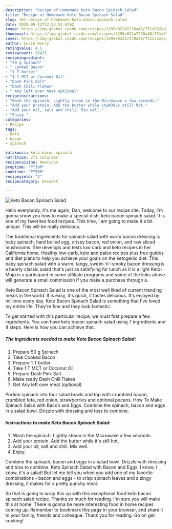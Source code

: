 ```yaml
---
description: "Recipe of Homemade Keto Bacon Spinach Salad"
title: "Recipe of Homemade Keto Bacon Spinach Salad"
slug: 161-recipe-of-homemade-keto-bacon-spinach-salad
date: 2020-09-13T12:53:51.876Z
image: https://img-global.cpcdn.com/recipes/3295e022a7278a40/751x532cq70/keto-bacon-spinach-salad-recipe-main-photo.jpg
thumbnail: https://img-global.cpcdn.com/recipes/3295e022a7278a40/751x532cq70/keto-bacon-spinach-salad-recipe-main-photo.jpg
cover: https://img-global.cpcdn.com/recipes/3295e022a7278a40/751x532cq70/keto-bacon-spinach-salad-recipe-main-photo.jpg
author: Susie Henry
ratingvalue: 4.5
reviewcount: 26425
recipeingredient:
- "50 g Spinach"
- " Cooked Bacon"
- "1 T butter"
- "1 T MCT or Coconut Oil"
- "Dash Pink Salt"
- "Dash Chili Flakes"
- " Any left over meat optional"
recipeinstructions:
- "Wash the spinach. Lightly steam in the Microwave a few seconds."
- "Add your protein. Add the butter while it&#39;s still hot."
- "Add your oil, salt and chili. Mix well."
- "Enjoy."
categories:
- Recipe
tags:
- keto
- bacon
- spinach

katakunci: keto bacon spinach 
nutrition: 271 calories
recipecuisine: American
preptime: "PT39M"
cooktime: "PT58M"
recipeyield: "2"
recipecategory: Dessert

---
```



![Keto Bacon Spinach Salad](https://img-global.cpcdn.com/recipes/3295e022a7278a40/751x532cq70/keto-bacon-spinach-salad-recipe-main-photo.jpg)

Hello everybody, it's me again, Dan, welcome to our recipe site. Today, I'm gonna show you how to make a special dish, keto bacon spinach salad. It is one of my favorites food recipes. This time, I am going to make it a bit unique. This will be really delicious.

The traditional ingredients for spinach salad with warm bacon dressing is baby spinach, hard boiled egg, crispy bacon, red onion, and raw sliced mushrooms. She develops and tests low carb and keto recipes in her California home. Healthy low-carb, keto and paleo recipes plus free guides and diet plans to help you achieve your goals on the ketogenic diet. This baby spinach salad with a warm, tangy, sweet-&#39;n&#39;-smoky bacon dressing is a hearty classic salad that&#39;s just as satisfying for lunch as it is a light Keto-Mojo is a participant in some affiliate programs and some of the links above will generate a small commission if you make a purchase through a.

Keto Bacon Spinach Salad is one of the most well liked of current trending meals in the world. It is easy, it's quick, it tastes delicious. It's enjoyed by millions every day. Keto Bacon Spinach Salad is something that I've loved my entire life. They're fine and they look fantastic.


To get started with this particular recipe, we must first prepare a few ingredients. You can have keto bacon spinach salad using 7 ingredients and 4 steps. Here is how you can achieve that.

<!--inarticleads1-->

##### The ingredients needed to make Keto Bacon Spinach Salad:

1. Prepare 50 g Spinach
1. Take  Cooked Bacon
1. Prepare 1 T butter
1. Take 1 T MCT or Coconut Oil
1. Prepare Dash Pink Salt
1. Make ready Dash Chili Flakes
1. Get  Any left over meat (optional)


Portion spinach into four salad bowls and top with crumbled bacon, crumbled feta, red onion, strawberries and optional pecans. How To Make Spinach Salad with Bacon and Eggs. Combine the spinach, bacon and eggs in a salad bowl. Drizzle with dressing and toss to combine. 

<!--inarticleads2-->

##### Instructions to make Keto Bacon Spinach Salad:

1. Wash the spinach. Lightly steam in the Microwave a few seconds.
1. Add your protein. Add the butter while it&#39;s still hot.
1. Add your oil, salt and chili. Mix well.
1. Enjoy.


Combine the spinach, bacon and eggs in a salad bowl. Drizzle with dressing and toss to combine. Keto Spinach Salad with Bacon and Eggs. I know, I know, it&#39;s a salad! But let me tell you when you add one of my favorite combinations - bacon and eggs - to crisp spinach leaves and a zingy dressing, it makes for a pretty punchy meal. 

So that is going to wrap this up with this exceptional food keto bacon spinach salad recipe. Thanks so much for reading. I'm sure you will make this at home. There is gonna be more interesting food in home recipes coming up. Remember to bookmark this page in your browser, and share it to your family, friends and colleague. Thank you for reading. Go on get cooking!
